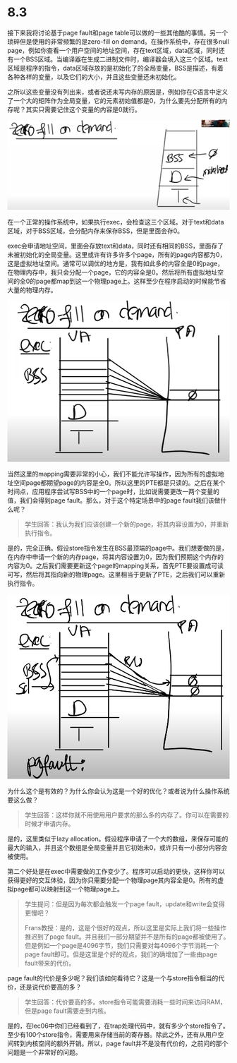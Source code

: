 # 8.3

接下来我将讨论基于page fault和page table可以做的一些其他酷的事情。另一个琐碎但是使用的非常频繁的是zero-fill on demand。在操作系统中，存在很多null page，例如你查看一个用户空间的地址空间，存在text区域，data区域，同时还有一个BSS区域。当编译器在生成二进制文件时，编译器会填入这三个区域。text区域是程序的指令，data区域存放的是初始化了的全局变量，BSS是描述，有着各种各样的变量，以及它们的大小，并且这些变量还未初始化。

之所以这些变量没有列出来，或者说还未写内存的原因是，例如你在C语言中定义了一个大的矩阵作为全局变量，它的元素初始值都是0，为什么要先分配所有的内存呢？其实只需要记住这个变量的内容是0就行。

![](../.gitbook/assets/image%20%28343%29.png)

在一个正常的操作系统中，如果执行exec，会检查这三个区域。对于text和data区域，对于BSS区域，会分配内存来保存BSS，但是里面会存0。

exec会申请地址空间，里面会存放text和data，同时还有相同的BSS，里面存了未被初始化的全局变量。这里或许有许多许多个page，所有的page内容都为0，这是虚拟地址空间。通常可以调优的地方是，我有如此多的内容全是0的page，在物理内存中，我只会分配一个page，它的内容全是0。然后将所有虚拟地址空间的全0的page都map到这一个物理page上。这样至少在程序启动的时候能节省大量的物理内存。

![](../.gitbook/assets/image%20%28273%29.png)

当然这里的mapping需要非常的小心，我们不能允许写操作，因为所有的虚拟地址空间page都期望page的内容是全0。所以这里的PTE都是只读的。之后在某个时间点，应用程序尝试写BSS中的一个page时，比如说需要更改一两个变量的值，我们会得到page fault。那么，对于这个特定场景中的page fault我们该做什么呢？

> 学生回答：我认为我们应该创建一个新的page，将其内容设置为0，并重新执行指令。

是的，完全正确。假设store指令发生在BSS最顶端的page中。我们想要做的是，在内存中申请一个新的内存page，将其内容设置为0，因为我们预期这个内存的内容为0。之后我们需要更新这个page的mapping关系，首先PTE要设置成可读可写，然后将其指向新的物理page。这里相当于更新了PTE，之后我们可以重新执行指令。

![](../.gitbook/assets/image%20%28301%29.png)

为什么这个是有效的？为什么你会认为这是一个好的优化？或者说为什么操作系统要这么做？

> 学生回答：这样你就不用使用用户要求的那么多的内存了。你可以在需要的时候才申请内存。

是的，这里类似于lazy allocation。假设程序申请了一个大的数组，来保存可能的最大的输入，并且这个数组是全局变量并且它初始未0，或许只有一小部分内容会被使用。

第二个好处是在exec中需要做的工作变少了。程序可以启动的更快，这样你可以获得更好的交互体验，因为你只需要分配一个物理page其内容全是0。所有的虚拟page都可以映射到这一个物理page上。

> 学生提问：但是因为每次都会触发一个page fault，update和write会变得更慢吧？
>
> Frans教授：是的，这是个很好的观点，所以这里是实际上我们将一些操作推迟到了page fault。并且我们一部分期望并不是所有的page都被使用了。但是例如一个page是4096字节，我们只需要对每4096个字节消耗一个page fault即可。但是这里是个好的观点，我们的确增加了一些由page fault带来的代价。

page fault的代价是多少呢？我们该如何看待它？这是一个与store指令相当的代价，还是说代价要高的多？

> 学生回答：代价要高的多。store指令可能需要消耗一些时间来访问RAM，但是page fault需要走到内核。

是的，在lec06中你们已经看到了，在trap处理代码中，就有多少个store指令了。至少有100个store指令，需要用来存储当前的寄存器。除此之外，还有从用户空间转到内核空间的额外开销。所以，page fault并不是没有代价的，之前问的那个问题是一个非常好的问题。


